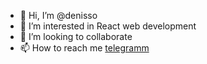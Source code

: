 - 👋 Hi, I’m @denisso
- 👀 I’m interested in React web development
- 💞️ I’m looking to collaborate
- 📫 How to reach me [telegramm](https://t.me/DenisReactWebCoder)

<!---
denisso/denisso is a ✨ special ✨ repository because its `README.md` (this file) appears on your GitHub profile.
You can click the Preview link to take a look at your changes.
--->
